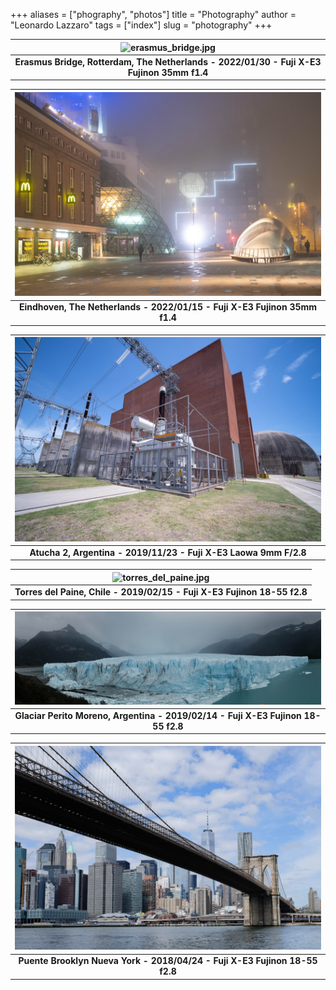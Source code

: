 +++
aliases = ["phography", "photos"]
title = "Photography"
author = "Leonardo Lazzaro"
tags = ["index"]
slug = "photography"
+++


| ![erasmus_bridge.jpg](/photos/DSCF5479.JPG) |
|:--:|
| <b>Erasmus Bridge, Rotterdam, The Netherlands - 2022/01/30 - Fuji X-E3 Fujinon 35mm f1.4 </b>|

| ![eindhoven.jpg](/photos/DSCF5300.jpg) |
|:--:|
| <b> Eindhoven, The Netherlands - 2022/01/15 - Fuji X-E3 Fujinon 35mm f1.4 </b>|

| ![atucha.jpg](/photos/DSCF2362.jpg) |
|:--:|
| <b>Atucha 2, Argentina - 2019/11/23 - Fuji X-E3 Laowa 9mm F/2.8 </b>|

| ![torres_del_paine.jpg](/photos/DSCF7947.jpg) |
|:--:|
| <b>Torres del Paine, Chile - 2019/02/15 - Fuji X-E3 Fujinon 18-55 f2.8 </b>|

| ![perito_moreno.jpg](/photos/DSCF7857.jpg) |
|:--:|
| <b>Glaciar Perito Moreno, Argentina - 2019/02/14 - Fuji X-E3 Fujinon 18-55 f2.8 </b>|

| ![brooklyn_bridge.jpg](/photos/DSCF1154.jpg) |
|:--:|
| <b>Puente Brooklyn Nueva York - 2018/04/24 - Fuji X-E3 Fujinon 18-55 f2.8 </b>|


